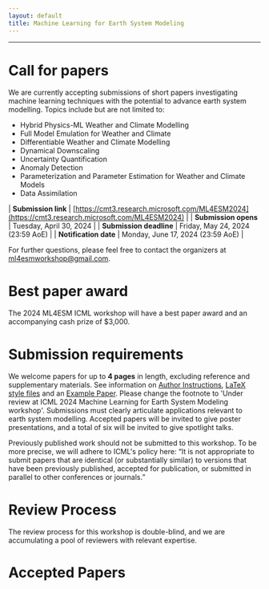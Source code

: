 ```yaml
---
layout: default
title: Machine Learning for Earth System Modeling
---
```

---

# Call for papers

We are currently accepting submissions of short papers investigating machine learning techniques with the potential to advance earth system modelling. Topics include but are not limited to:

- Hybrid Physics-ML Weather and Climate Modelling
- Full Model Emulation for Weather and Climate
- Differentiable Weather and Climate Modelling
- Dynamical Downscaling
- Uncertainty Quantification
- Anomaly Detection
- Parameterization and Parameter Estimation for Weather and Climate Models
- Data Assimilation

| **Submission link** | [https://cmt3.research.microsoft.com/ML4ESM2024](https://cmt3.research.microsoft.com/ML4ESM2024) |
| **Submission opens** | Tuesday, April 30, 2024 |
| **Submission deadline** | Friday, May 24, 2024 (23:59 AoE) |
| **Notification date** | Monday, June 17, 2024 (23:59 AoE) |

For further questions, please feel free to contact the organizers at ml4esmworkshop@gmail.com.

# Best paper award

The 2024 ML4ESM ICML workshop will have a best paper award and an accompanying cash prize of $3,000.

# Submission requirements

We welcome papers for up to **4 pages** in length, excluding reference and supplementary materials. See information on [Author Instructions](https://icml.cc/Conferences/2024/AuthorInstructions), [LaTeX style files](https://media.icml.cc/Conferences/ICML2024/Styles/icml2024.zip) and an [Example Paper](https://media.icml.cc/Conferences/ICML2023/Styles/example_paper.pdf). Please change the footnote to 'Under review at ICML 2024 Machine Learning for Earth System Modeling workshop'. Submissions must clearly articulate applications relevant to earth system modelling. Accepted papers will be invited to give poster presentations, and a total of six will be invited to give spotlight talks.

Previously published work should not be submitted to this workshop. To be more precise, we will adhere to ICML's policy here: “It is not appropriate to submit papers that are identical (or substantially similar) to versions that have been previously published, accepted for publication, or submitted in parallel to other conferences or journals.”

# Review Process

The review process for this workshop is double-blind, and we are accumulating a pool of reviewers with relevant expertise. 

# Accepted Papers


